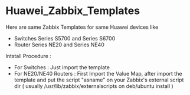 # Huawei_Zabbix_Templates
Here are same Zabbix Templates for same Huawei devices like 

- Switches Series S5700 and Series S6700  
- Router Series NE20 and Series NE40

Intstall Procedure :

- For Switches : Just import the template
- For NE20/NE40 Routers : First Import the Value Map, after import the template and put the script "asname" on your 
  Zabbix's external script dir ( usually /usr/lib/zabbix/externalscripts on deb/ubuntu install )
   
